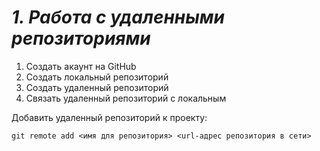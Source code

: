 # ***1. Работа с удаленными репозиториями***
1. Создать акаунт на GitHub
2. Создать локальный репозиторий
3. Создать удаленный репозиторий
4. Связать удаленный репозиторий  с локальным

Добавить удаленный репозиторий к проекту:
```
git remote add <имя для репозитория> <url-адрес репозитория в сети>
```
